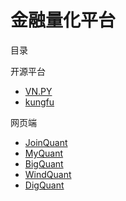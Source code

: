 # 金融量化平台

目录

开源平台
- [VN.PY](https://www.vnpy.com/)
- [kungfu](https://www.kungfu-trader.com/community/)

网页端
- [JoinQuant](https://www.joinquant.com/)
- [MyQuant](https://www.myquant.cn/)
- [BigQuant](https://bigquant.com/)
- [WindQuant](https://www.windquant.com/)
- [DigQuant](http://www.digquant.com.cn/)
